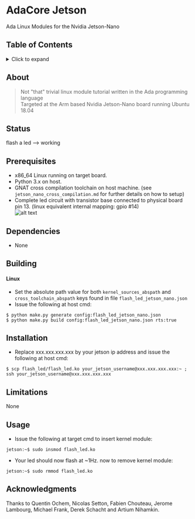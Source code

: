 # AdaCore Jetson

Ada Linux Modules for the Nvidia Jetson-Nano

## Table of Contents
<details>
<summary>Click to expand</summary>

1. [About](#About)
2. [Status](#Status)
3. [Prerequisites](#Prerequisites)  
4. [Dependencies](#Dependencies)
5. [Building](#Building)
   1. [Linux](#Linux)
6. [Installation](#Installation)
7. [Limitations](#Limitations)
8. [Usage](#Usage)
9. [Acknowledgments](#Acknowledgments)

</details>

## About

> Not "that" trivial linux module tutorial written in the Ada programming language  
> Targeted at the Arm based Nvidia Jetson-Nano board running Ubuntu 18.04 

## Status
flash a led --> working

## Prerequisites
- x86_64 Linux running on target board.
- Python 3.x on host.
- GNAT cross compilation toolchain on host machine. (see `jetson_nano_cross_compilation.md` for further details on how to setup)
- Complete led circuit with transistor base connected to physical board pin 13. (linux equivalent internal mapping: gpio #14)  
![alt text](https://i.stack.imgur.com/2vrSj.gif)

## Dependencies
- None

## Building
#### Linux
- Set the absolute path value for both `kernel_sources_abspath` and `cross_toolchain_abspath` keys found in file `flash_led_jetson_nano.json`
- Issue the following at host cmd: 
```
$ python make.py generate config:flash_led_jetson_nano.json
$ python make.py build config:flash_led_jetson_nano.json rts:true
```

## Installation
- Replace xxx.xxx.xxx.xxx by your jetson ip address and issue the following at host cmd:
```
$ scp flash_led/flash_led.ko your_jetson_username@xxx.xxx.xxx.xxx:~ ; ssh your_jetson_username@xxx.xxx.xxx.xxx
```

## Limitations
None

## Usage
- Issue the following at target cmd to insert kernel module: 
```
jetson:~$ sudo insmod flash_led.ko
```
- Your led should now flash at ~1Hz. now to remove kernel module:
```
jetson:~$ sudo rmmod flash_led.ko
```

## Acknowledgments
Thanks to Quentin Ochem, Nicolas Setton, Fabien Chouteau, Jerome Lambourg, Michael Frank, Derek Schacht and Artium Nihamkin. 



